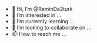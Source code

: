 - 👋 Hi, I’m @RaminDa2turk
- 👀 I’m interested in ...
- 🌱 I’m currently learning ...
- 💞️ I’m looking to collaborate on ...
- 📫 How to reach me ...

<!---
RaminDa2turk/RaminDa2turk is a ✨ special ✨ repository because its `README.md` (this file) appears on your GitHub profile.
You can click the Preview link to take a look at your changes.
--->
